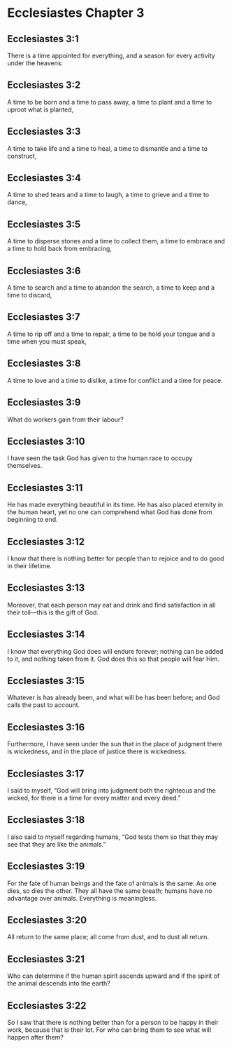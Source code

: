 # Ecclesiastes Chapter 3

## Ecclesiastes 3:1

There is a time appointed for everything, and a season for every activity under the heavens:

## Ecclesiastes 3:2

A time to be born and a time to pass away, a time to plant and a time to uproot what is planted,

## Ecclesiastes 3:3

A time to take life and a time to heal, a time to dismantle and a time to construct,

## Ecclesiastes 3:4

A time to shed tears and a time to laugh, a time to grieve and a time to dance,

## Ecclesiastes 3:5

A time to disperse stones and a time to collect them, a time to embrace and a time to hold back from embracing,

## Ecclesiastes 3:6

A time to search and a time to abandon the search, a time to keep and a time to discard,

## Ecclesiastes 3:7

A time to rip off and a time to repair, a time to be hold your tongue and a time when you must speak,

## Ecclesiastes 3:8

A time to love and a time to dislike, a time for conflict and a time for peace.

## Ecclesiastes 3:9

What do workers gain from their labour?

## Ecclesiastes 3:10

I have seen the task God has given to the human race to occupy themselves.

## Ecclesiastes 3:11

He has made everything beautiful in its time. He has also placed eternity in the human heart, yet no one can comprehend what God has done from beginning to end.

## Ecclesiastes 3:12

I know that there is nothing better for people than to rejoice and to do good in their lifetime.

## Ecclesiastes 3:13

Moreover, that each person may eat and drink and find satisfaction in all their toil—this is the gift of God.

## Ecclesiastes 3:14

I know that everything God does will endure forever; nothing can be added to it, and nothing taken from it. God does this so that people will fear Him.

## Ecclesiastes 3:15

Whatever is has already been, and what will be has been before; and God calls the past to account.

## Ecclesiastes 3:16

Furthermore, I have seen under the sun that in the place of judgment there is wickedness, and in the place of justice there is wickedness.

## Ecclesiastes 3:17

I said to myself, “God will bring into judgment both the righteous and the wicked, for there is a time for every matter and every deed.”

## Ecclesiastes 3:18

I also said to myself regarding humans, “God tests them so that they may see that they are like the animals.”

## Ecclesiastes 3:19

For the fate of human beings and the fate of animals is the same: As one dies, so dies the other. They all have the same breath; humans have no advantage over animals. Everything is meaningless.

## Ecclesiastes 3:20

All return to the same place; all come from dust, and to dust all return.

## Ecclesiastes 3:21

Who can determine if the human spirit ascends upward and if the spirit of the animal descends into the earth?

## Ecclesiastes 3:22

So I saw that there is nothing better than for a person to be happy in their work, because that is their lot. For who can bring them to see what will happen after them?
